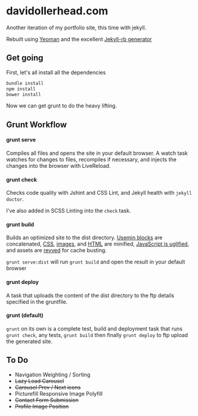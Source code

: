 # davidollerhead.com

Another iteration of my portfolio site, this time with jekyll.

Rebuilt using [Yeoman](http://wwwy.yeoman.io) and the excellent [Jekyll-rb generator](https://github.com/robwierzbowski/generator-jekyllrb)

## Get going

First, let's all install all the dependencies

```bash
bundle install
npm install
bower install
```

Now we can get grunt to do the heavy lifting.

## Grunt Workflow

#### grunt serve

Compiles all files and opens the site in your default browser. A watch task watches for changes to files, recompiles if necessary, and injects the changes into the browser with LiveReload.

#### grunt check

Checks code quality with Jshint and CSS Lint, and Jekyll health with `jekyll doctor`.

I've also added in SCSS Linting into the `check` task.

#### grunt build

Builds an optimized site to the dist directory. [Usemin blocks](https://github.com/yeoman/grunt-usemin#the-useminprepare-task) are concatenated, [CSS](https://github.com/gruntjs/grunt-contrib-cssmin), [images](https://github.com/gruntjs/grunt-contrib-imagemin), and [HTML](https://github.com/gruntjs/grunt-contrib-htmlmin) are minified, [JavaScript is uglified](https://github.com/gruntjs/grunt-contrib-uglify), and assets are [revved](https://github.com/yeoman/grunt-filerev) for cache busting.

`grunt serve:dist` will run `grunt build` and open the result in your default browser

#### grunt deploy

A task that uploads the content of the dist directory to the ftp details specified in the gruntfile.

#### grunt (default)

`grunt` on its own is a complete test, build and deployment task that runs `grunt check`, any tests, `grunt build` then finally `grunt deploy` to ftp upload the generated site.


## To Do

- Navigation Weighting / Sorting
- ~~Lazy Load Carousel~~
- ~~Carousel Prev / Next icons~~
- Picturefill Responsive Image Polyfill
- ~~Contact Form Submission~~
- ~~Profile Image Position~~
